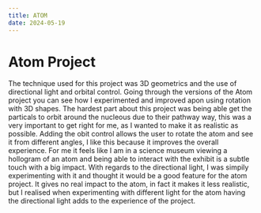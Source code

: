 ```yaml
---
title: ATOM
date: 2024-05-19
---
```


# Atom Project

The technique used for this project was 3D geometrics and the use of directional light and orbital control. Going through the versions of the Atom project you can see how I experimented and improved apon using rotation with 3D shapes. The hardest part about this project was being able get the particals to orbit around the nucleous due to their pathway way, this was a very important to get right for me, as I wanted to make it as realistic as possible. Adding the obit control allows the user to rotate the atom and see it from different angles, I like this because it improves the overall experience. For me it feels like I am in a science museum viewing a hollogram of an atom and being able to interact with the exhibit is a subtle touch with a big impact. With regards to the directional light, I was simpily experimenting with it and thought it would be a good feature for the atom project. It gives no real impact to the atom, in fact it makes it less realistic, but I realised when experimenting with different light for the atom having the directional light adds to the experience of the project.
